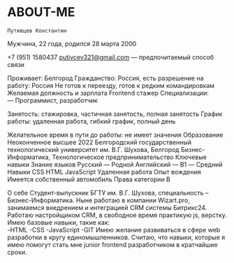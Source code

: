 # ABOUT-ME

  	Путивцев Константин 
Мужчина, 22 года, родился 28 марта 2000

+7 (951) 1580437
putivcev321@gmail.com — предпочитаемый способ связи

Проживает: Белгород
Гражданство: Россия, есть разрешение на работу: Россия
Не готов к переезду, готов к редким командировкам
Желаемая должность и зарплата
Frontend стажер
Специализации:  
—  Программист, разработчик

Занятость: стажировка, частичная занятость, полная занятость
График работы: удаленная работа, гибкий график, полный день

Желательное время в пути до работы: не имеет значения
Образование
Неоконченное высшее
2022	Белгородский государственный технологический университет им. В.Г. Шухова, Белгород
Бизнес-Информатика, Технологическое предпринимательство
Ключевые навыки
Знание языков	Русский — Родной
Английский — B1 — Средний
Навыки	CSS  HTML  JavaScript  Удаленная работа
Опыт вождения
Имеется собственный автомобиль
Права категории B




О себе
Студент-выпускник БГТУ им. В.Г. Шухова, специальность – Бизнес-Информатика. Ныне работаю в компании Wizart.pro, занимаемся внедрением и интеграцией CRM системы Битрикс24. Работаю настройщиком CRM, в свободное время практикую js, верстку.
Имею базовые навыки, такие как:  
-HTML
-CSS
-JavaScript
-GIT
Имею желание развиваться в сфере web разработки в кругу единомышленников. Считаю, что навыки, которые я имею помогут стать мне junior frontend разработчиком в кратчайшие сроки.



